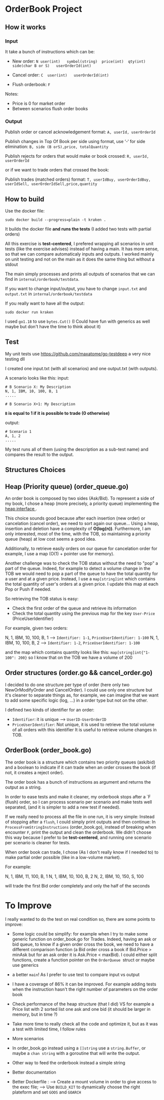 # OrderBook Project

## How it works

### Input

It take a bunch of instructions which can be:

- New order: `N	user(int)	symbol(string)	price(int)	qty(int)	side(char B or S)	userOrderId(int)`
				
- Cancel order: `C	user(int)	userOrderId(int)	`						

- Flush orderbook: `F`

Notes:

- Price is 0 for market order		
- Between scenarios flush order books		

### Output

Publish order or cancel acknowledgement format: `A, userId, userOrderId `

Publish changes in Top Of Book per side using format, use ‘-‘ for side elimination: 
`B, side (B orS),price, totalQuantity`

Publish rejects for orders that would make or book crossed: 
`R, userId, userOrderId `

or if we want to trade orders that crossed the book:

Publish trades (matched orders) format: 
`T, userIdBuy, userOrderIdBuy, userIdSell, userOrderIdSell,price,quantity` 


## How to build

Use the docker file:

`sudo docker build --progress=plain -t kraken .`

It builds the docker file **and runs the tests** (I added two tests with partial orders)

All this exercise is **test-centered**, I prefered wrapping all scenarios in unit tests (like the exercise advises)
instead of having a main. It has more sense, so that we can compare automaticaly inputs and outputs.
I worked mainly on unit testing and not on the main as it does the same thing but without a stdout

The main simply processes and prints all outputs of scenarios that we can find in `internal/orderbook/testdata`.

If you want to change input/output, you have to change `input.txt` and `output.txt` in `internal/orderbook/testdata`

If you really want to have all the output:

`sudo docker run kraken`

I used `go1.18` to use `bytes.Cut()` (I Could have fun with generics as well maybe but don't have the time to
think about it)

## Test

My unit tests use https://github.com/maxatome/go-testdeep a very nice testing dll

I created one input.txt (with all scenarios) and one output.txt (with outputs).

A scenario looks like this:
input:
```
# B Scenario X: My Description
N, 1, IBM, 10, 100, B, 1
.....

# B Scenario X+1: My Description
```
**`B` is equal to 1 if it is possible to trade (0 otherwise)**

output:
```
# Scenario 1
A, 1, 2
.....
```

My test runs all of them (using the description as a sub-test name) and compares the
result to the output.

## Structures Choices

## Heap (Priority queue) (order_queue.go)

An order book is composed by two sides (Ask/Bid).
To represent a side of my book, I chose a heap (more precisely, a priority queue)
implementing the [ heap interface ](https://pkg.go.dev/container/heap).

This choice sounds good because after each insertion (new order) or cancelation (cancel order), we need to sort again
our queue... Using a heap, insertion and deletion have a complexity of **O(log(n))**.
Furthermore, I am only interested, most of the time, with the TOB,
so maintaining a priority queue (heap) at low cost seems a good idea.

Additionally, to retrieve easily orders on our queue for cancelation order for example,
I use a map (O(1) + pointer use for memory). 

Another challenge was to check the TOB status without the need to "pop" a part of the queue.
Indeed, for example to detect a volume change in the TOB we would need to pop a part of the queue to have
the total quantity for a user and at a given price.
Instead, I use a `map[string]int` which contains the total quantity of user's orders at a given price.
I update this map at each Pop or Push if needed.

So retrieving the TOB status is easy: 
   - Check the first order of the queue and retrieve its information
   - Check the total quantity using the previous map for the key `User-Price` (PriceUserIdentifier)

For example, given two orders:

N, 1, IBM, 10, 100, B, 1 --> `Identifier: 1-1`, `PriceUserIdentifier: 1-100`
N, 1, IBM, 10, 100, B, 2 --> `Identifier: 1-2`, `PriceUserIdentifier: 1-100`

and the map which contains quantity looks like this: `map[string]int{"1-100": 200}` 
so I know that on the TOB we have a volume of 200

## Order structures (order.go && cancel_order.go)

I decided to do one structure per type of order (here only two NewOrModifyOrder and CancelOrder).
I could use only one structure but it's cleaner to separate things as, for example, we can imagine that we want to add
some specific logic (log, ...) in a order type but not on the other.

I defined two kinds of identifier for an order:

- `Identifier`: it is unique --> `UserID-UserOrderID`
- `PriceUserIdentifier`: Not unique, it is used to retrieve the total volume of all orders with this identifier
   It is useful to retrieve volume changes in TOB.

## OrderBook (order_book.go)

The order book is a structure which contains two priority queues (ask/bid) and a boolean to indicate if it can trade
when an order crosses the book (if not, it creates a reject order).

The order book has a bunch of instructions as argument and returns the output as a string.

In order to ease tests and make it cleaner, my orderbook stops after a `F (flush) order, so I can 
process scenario per scenario and make tests well separated, (and it is simpler to add a new test if needed).

If we really need to process all the file in one run, it is very simple:
Instead of stopping after a `flush`, I could simply print outputs and then continue:
In `ProcessFromStringInstructions` (order_book.go), instead of breaking when encounter `F`,
print the output and clean the orderbook.
We didn't choose this way because I prefer to be **test-centered**, and running one scenario per scenario is cleaner
for tests.

When order book can trade, I chose (As I don't really know if I needed to) to make partial order possible 
(like in a low-volume market).

For example:

N, 1, IBM, 11, 100, B, 1
N, 1, IBM, 10, 100, B, 2 
N, 2, IBM, 10, 150, S, 100

will trade the first Bid order completely and only the half of the seconds


# To Improve

I really wanted to do the test on real condition so, there are some points to improve:

- Some logic could be simplify: for example when I try to make some generic function on order_book.go for
  Trades. Indeed, having an ask or bid queue, to know if a given order cross the book, we need 
  to have a different comparison function (a Bid order cross a book if Bid.Price > minAsk but for an ask order
  it is Ask.Price < maxBid). I could either split functions, create a function pointer on the `OrderQueue `struct
  or maybe use generics

- a better `main`! As I prefer to use test to compare input vs output

- I have a coverage of 86% it can be improved. For example adding tests when the instruction hasn't the right number
  of parameters on the order book

- Check performance of the heap structure (that I did) VS for example a Price list with 2 sorted list one ask
  and one bid (it should be larger in memory, but in time ?)

- Take more time to really check all the code and optimize it, but as it was a test with limited time, I follow rules

- More scenarios

- In order_book.go instead using a `[]string` use a `string.Buffer`, or maybe a `chan string` with a goroutine that
  will write the output.

- Other way to feed the orderbook instead a simple string

- Better documentation

- Better Dockerfile :
  --> Create a mount volume in order to give access to the exec file;
  --> Use `BUILD_KIT` to dynamically choose the right plateform and set `GOOS` and `GOARCH`
